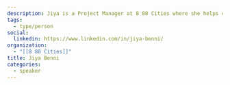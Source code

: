 ```yaml
---
description: Jiya is a Project Manager at 8 80 Cities where she helps create cities that are great for both 8-year-olds and 80-year olds – because then they will be great for everyone!
tags:
  - type/person
social:
  linkedin: https://www.linkedin.com/in/jiya-benni/
organization:
  - "[[8 80 Cities]]"
title: Jiya Benni
categories:
  - speaker
---
```


